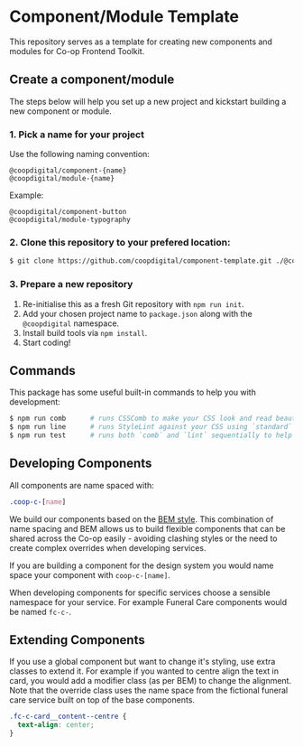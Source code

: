 # Component/Module Template
This repository serves as a template for creating new components and modules for Co-op Frontend Toolkit.

## Create a component/module
The steps below will help you set up a new project and kickstart building a new component or module.

### 1. Pick a name for your project
Use the following naming convention:
```
@coopdigital/component-{name}
@coopdigital/module-{name}
```
Example:
```
@coopdigital/component-button
@coopdigital/module-typography
```

### 2. Clone this repository to your prefered location:  
```bash
$ git clone https://github.com/coopdigital/component-template.git ./@coopdigital/module-typography
```

### 3. Prepare a new repository
1. Re-initialise this as a fresh Git repository with `npm run init`.
2. Add your chosen project name to `package.json` along with the `@coopdigital` namespace.
3. Install build tools via `npm install`.
4. Start coding!

## Commands
This package has some useful built-in commands to help you with development:
```bash
$ npm run comb      # runs CSSComb to make your CSS look and read beautifully
$ npm run line      # runs StyleLint against your CSS using `standard` config
$ npm run test      # runs both `comb` and `lint` sequentially to help you test your CSS
```

## Developing Components
All components are name spaced with:
```css
.coop-c-[name]
```

We build our components based on the [BEM style](http://getbem.com/). This combination of name spacing and BEM allows us to build flexible components that can be shared across the Co-op easily - avoiding clashing styles or the need to create complex overrides when developing services.

If you are building a component for the design system you would name space your component with `coop-c-[name]`.

When developing components for specific services choose a sensible namespace for your service. For example Funeral Care components would be named `fc-c-`.

## Extending Components
If you use a global component but want to change it's styling, use extra classes to extend it. For example if you wanted to centre align the text in card, you would add a modifier class (as per BEM) to change the alignment.  Note that the override class uses the name space from the fictional funeral care service built on top of the base components.
```css
.fc-c-card__content--centre {
  text-align: center;
}
```
